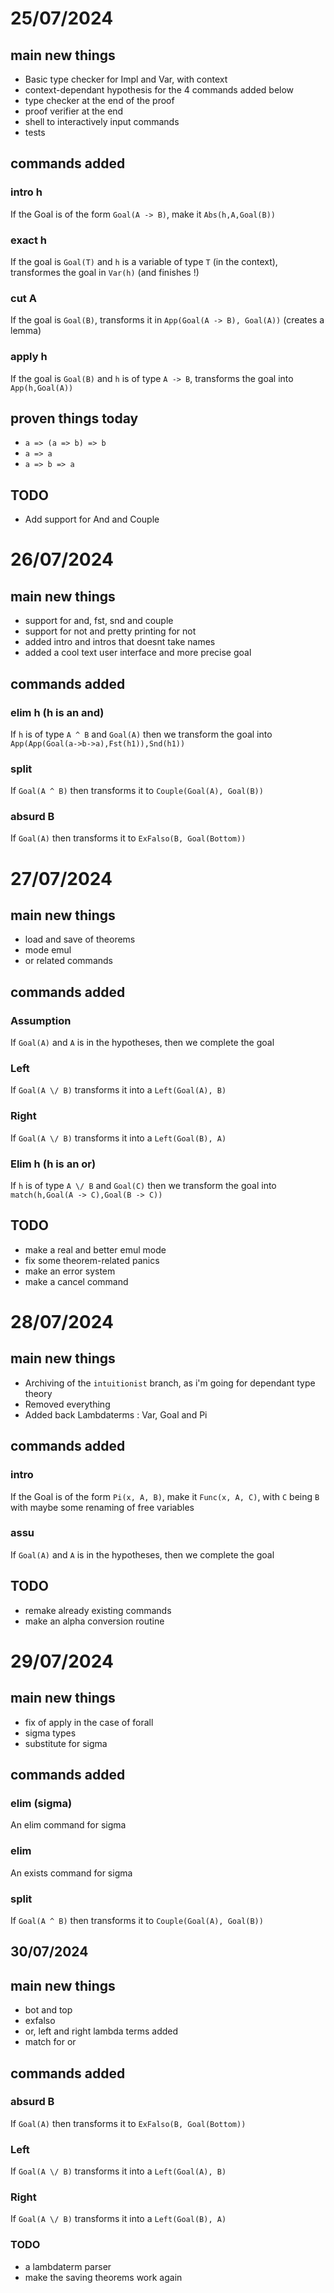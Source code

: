 # 25/07/2024

## main new things

- Basic type checker for Impl and Var, with context
- context-dependant hypothesis for the 4 commands added below
- type checker at the end of the proof
- proof verifier at the end
- shell to interactively input commands
- tests

## commands added

### intro h
If the Goal is of the form `Goal(A -> B)`, make it `Abs(h,A,Goal(B))`
### exact h
If the goal is `Goal(T)` and `h` is a variable of type `T` (in the context), transformes the goal in `Var(h)` (and finishes !)
### cut A
If the goal is `Goal(B)`, transforms it in `App(Goal(A -> B), Goal(A))` (creates a lemma)
### apply h
If the goal is `Goal(B)` and `h` is of type `A -> B`, transforms the goal into `App(h,Goal(A))`

## proven things today

- `a => (a => b) => b`
- `a => a`
- `a => b => a`

## TODO

- Add support for And and Couple

# 26/07/2024

## main new things

- support for and, fst, snd and couple
- support for not and pretty printing for not
- added intro and intros that doesnt take names
- added a cool text user interface and more precise goal

## commands added

### elim h (h is an and)
If `h` is of type `A ^ B` and `Goal(A)` then we transform the goal into `App(App(Goal(a->b->a),Fst(h1)),Snd(h1))`
### split
If `Goal(A ^ B)` then transforms it to `Couple(Goal(A), Goal(B))`
### absurd B
If `Goal(A)` then transforms it to `ExFalso(B, Goal(Bottom))`

# 27/07/2024

## main new things

- load and save of theorems
- mode emul
- or related commands

## commands added

### Assumption
If `Goal(A)` and `A` is in the hypotheses, then we complete the goal
### Left
If `Goal(A \/ B)` transforms it into a `Left(Goal(A), B)`
### Right
If `Goal(A \/ B)` transforms it into a `Left(Goal(B), A)`
### Elim h (h is an or)
If `h` is of type `A \/ B` and `Goal(C)` then we transform the goal into `match(h,Goal(A -> C),Goal(B -> C))`

## TODO

- make a real and better emul mode
- fix some theorem-related panics
- make an error system
- make a cancel command

# 28/07/2024

## main new things

- Archiving of the `intuitionist` branch, as i'm going for dependant type theory
- Removed everything
- Added back Lambdaterms : Var, Goal and Pi

## commands added

### intro
If the Goal is of the form `Pi(x, A, B)`, make it `Func(x, A, C)`, with `C` being `B` with maybe some renaming of free variables
### assu
If `Goal(A)` and `A` is in the hypotheses, then we complete the goal

## TODO

- remake already existing commands
- make an alpha conversion routine

# 29/07/2024

## main new things

- fix of apply in the case of forall
- sigma types
- substitute for sigma

## commands added

### elim (sigma)
An elim command for sigma
### elim
An exists command for sigma
### split
If `Goal(A ^ B)` then transforms it to `Couple(Goal(A), Goal(B))`

## 30/07/2024

## main new things

- bot and top
- exfalso
- or, left and right lambda terms added
- match for or

## commands added

### absurd B
If `Goal(A)` then transforms it to `ExFalso(B, Goal(Bottom))`
### Left
If `Goal(A \/ B)` transforms it into a `Left(Goal(A), B)`
### Right
If `Goal(A \/ B)` transforms it into a `Left(Goal(B), A)`

### TODO

- a lambdaterm parser
- make the saving theorems work again